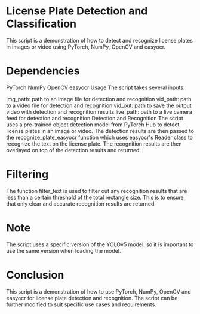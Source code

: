 # License Plate Detection and Classification
This script is a demonstration of how to detect and recognize license plates in images or video using PyTorch, NumPy, OpenCV and easyocr.

# Dependencies
PyTorch
NumPy
OpenCV
easyocr
Usage
The script takes several inputs:

img_path: path to an image file for detection and recognition
vid_path: path to a video file for detection and recognition
vid_out: path to save the output video with detection and recognition results
live_path: path to a live camera feed for detection and recognition
Detection and Recognition
The script uses a pre-trained object detection model from PyTorch Hub to detect license plates in an image or video. The detection results are then passed to the recognize_plate_easyocr function which uses easyocr's Reader class to recognize the text on the license plate. The recognition results are then overlayed on top of the detection results and returned.

# Filtering
The function filter_text is used to filter out any recognition results that are less than a certain threshold of the total rectangle size. This is to ensure that only clear and accurate recognition results are returned.

# Note
The script uses a specific version of the YOLOv5 model, so it is important to use the same version when loading the model.

# Conclusion
This script is a demonstration of how to use PyTorch, NumPy, OpenCV and easyocr for license plate detection and recognition. The script can be further modified to suit specific use cases and requirements.
